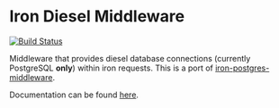 # Iron Diesel Middleware
[![Build Status](https://travis-ci.org/darayus/iron-diesel-middleware.svg?branch=master)](https://travis-ci.org/darayus/iron-diesel-middleware)

Middleware that provides diesel database connections (currently
PostgreSQL **only**) within iron requests. This is a port of
[iron-postgres-middleware](https://github.com/martinsp/iron-postgres-middleware).

Documentation can be found [here](https://docs.darayus.com/iron_diesel_middleware/iron_diesel_middleware/).
